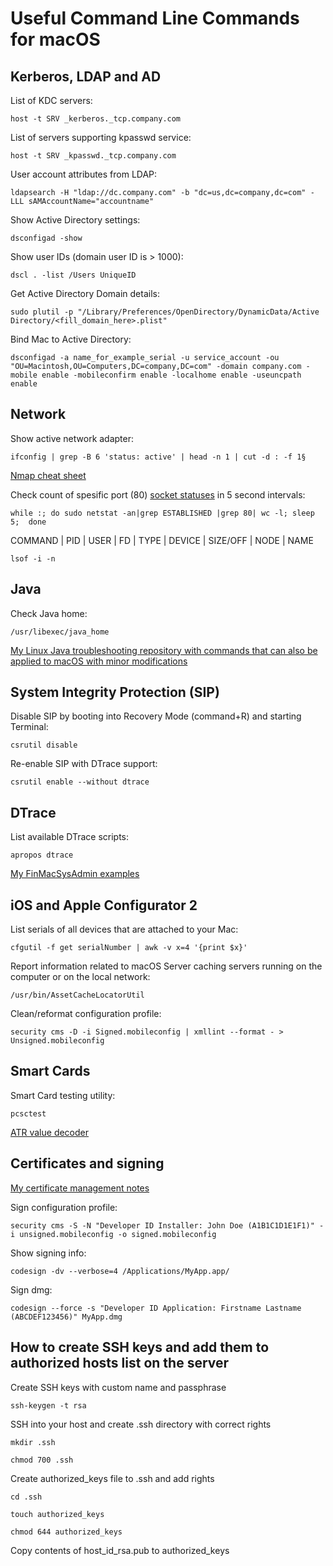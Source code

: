 Useful Command Line Commands for macOS
======================================

Kerberos, LDAP and AD
---------------------

List of KDC servers:

`host -t SRV _kerberos._tcp.company.com`

List of servers supporting kpasswd service:

`host -t SRV _kpasswd._tcp.company.com`

User account attributes from LDAP:

`ldapsearch -H "ldap://dc.company.com" -b "dc=us,dc=company,dc=com" -LLL sAMAccountName="accountname"`

Show Active Directory settings:

`dsconfigad -show`

Show user IDs (domain user ID is > 1000):

`dscl . -list /Users UniqueID`

Get Active Directory Domain details:

`sudo plutil -p "/Library/Preferences/OpenDirectory/DynamicData/Active Directory/<fill_domain_here>.plist"`

Bind Mac to Active Directory:

`dsconfigad -a name_for_example_serial -u service_account -ou "OU=Macintosh,OU=Computers,DC=company,DC=com" -domain company.com -mobile enable -mobileconfirm enable -localhome enable -useuncpath enable`

Network
-------

Show active network adapter:

`ifconfig | grep -B 6 'status: active' | head -n 1 | cut -d : -f 1§`

[Nmap cheat sheet](https://hackertarget.com/nmap-cheatsheet-a-quick-reference-guide/)

Check count of spesific port (80) [socket statuses](https://en.wikipedia.org/wiki/Transmission_Control_Protocol#Protocol_operation) in 5 second intervals:

`while :; do sudo netstat -an|grep ESTABLISHED |grep 80| wc -l; sleep 5;  done`

COMMAND | PID | USER | FD | TYPE | DEVICE | SIZE/OFF | NODE | NAME

`lsof -i -n`

Java
----

Check Java home:

`/usr/libexec/java_home`

[My Linux Java troubleshooting repository with commands that can also be applied to macOS with minor modifications](https://suolapeikko.github.io/md/troubleshooting_java.html)

System Integrity Protection (SIP)
---------------------------------

Disable SIP by booting into Recovery Mode (command+R) and starting Terminal:

`csrutil disable`

Re-enable SIP with DTrace support:

`csrutil enable --without dtrace`

DTrace
------

List available DTrace scripts:

`apropos dtrace`

[My FinMacSysAdmin examples](https://github.com/suolapeikko/dtrace)

iOS and Apple Configurator 2
----------------------------

List serials of all devices that are attached to your Mac:

`cfgutil -f get serialNumber | awk -v x=4 '{print $x}'`

Report information related to macOS Server caching servers running on the computer or on the local network:

`/usr/bin/AssetCacheLocatorUtil`

Clean/reformat configuration profile:

`security cms -D -i Signed.mobileconfig | xmllint --format - > Unsigned.mobileconfig`

Smart Cards
-----------

Smart Card testing utility:

`pcsctest`

[ATR value decoder](https://smartcard-atr.appspot.com)

Certificates and signing
------------------------

[My certificate management notes](https://suolapeikko.github.io/md/cli.html)

Sign configuration profile:

`security cms -S -N "Developer ID Installer: John Doe (A1B1C1D1E1F1)" -i unsigned.mobileconfig -o signed.mobileconfig`

Show signing info:

`codesign -dv --verbose=4 /Applications/MyApp.app/`

Sign dmg:

`codesign --force -s "Developer ID Application: Firstname Lastname (ABCDEF123456)" MyApp.dmg`

How to create SSH keys and add them to authorized hosts list on the server
--------------------------------------------------------------------------------

Create SSH keys with custom name and passphrase

`ssh-keygen -t rsa`

SSH into your host and create .ssh directory with correct rights

`mkdir .ssh`

`chmod 700 .ssh`

Create authorized_keys file to .ssh and add rights

`cd .ssh`

`touch authorized_keys`

`chmod 644 authorized_keys`

Copy contents of host_id_rsa.pub to authorized_keys
